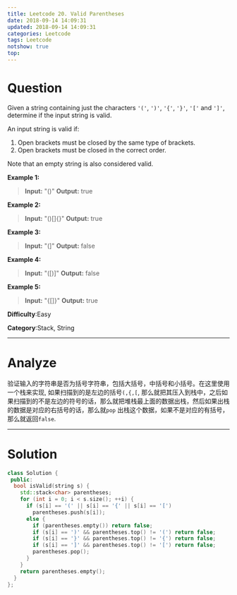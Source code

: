 ```yaml
---
title: Leetcode 20. Valid Parentheses
date: 2018-09-14 14:09:31
updated: 2018-09-14 14:09:31
categories: Leetcode
tags: Leetcode
notshow: true
top:
---
```


# Question

Given a string containing just the characters  `'('`,  `')'`,  `'{'`,  `'}'`,  `'['`  and  `']'`, determine if the input string is valid.

An input string is valid if:

1. Open brackets must be closed by the same type of brackets.
2. Open brackets must be closed in the correct order.

Note that an empty string is also considered valid.

**Example 1:**
> **Input:** "()"
> **Output:** true

**Example 2:**
> **Input:** "()[]{}"
> **Output:** true

**Example 3:**
> **Input:** "(]"
> **Output:** false

**Example 4:**
> **Input:** "([)]"
> **Output:** false

**Example 5:**
> **Input:** "{[]}"
> **Output:** true

**Difficulty**:Easy

**Category**:Stack, String

<!--more-->

----

# Analyze

验证输入的字符串是否为括号字符串，包括大括号，中括号和小括号。在这里使用一个栈来实现, 如果扫描到的是左边的括号`(,{,[`, 那么就把其压入到栈中，之后如果扫描到的不是左边的符号的话，那么就把堆栈最上面的数据出栈，然后如果出栈的数据是对应的右括号的话，那么就`pop` 出栈这个数据，如果不是对应的有括号，那么就返回`false`.

----

# Solution

```cpp
class Solution {
 public:
  bool isValid(string s) {
    std::stack<char> parentheses;
    for (int i = 0; i < s.size(); ++i) {
      if (s[i] == '(' || s[i] == '{' || s[i] == '[')
        parentheses.push(s[i]);
      else {
        if (parentheses.empty()) return false;
        if (s[i] == ')' && parentheses.top() != '(') return false;
        if (s[i] == '}' && parentheses.top() != '{') return false;
        if (s[i] == ']' && parentheses.top() != '[') return false;
        parentheses.pop();
      }
    }
    return parentheses.empty();
  }
};
```
